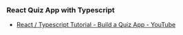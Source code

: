 ### React Quiz App with Typescript
- [React / Typescript Tutorial - Build a Quiz App - YouTube](https://www.youtube.com/watch?v=F2JCjVSZlG0&t=134s)